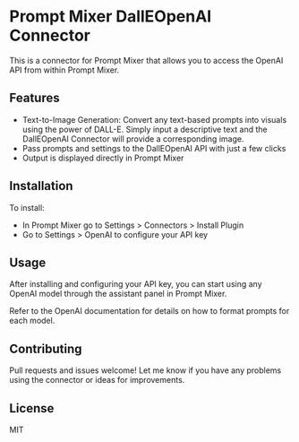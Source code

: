 # Prompt Mixer DallEOpenAI Connector

This is a connector for Prompt Mixer that allows you to access the OpenAI API from within Prompt Mixer.

## Features

- Text-to-Image Generation: Convert any text-based prompts into visuals using the power of DALL-E. Simply input a descriptive text and the DallEOpenAI Connector will provide a corresponding image.
- Pass prompts and settings to the DallEOpenAI API with just a few clicks
- Output is displayed directly in Prompt Mixer

## Installation

To install:

- In Prompt Mixer go to Settings > Connectors > Install Plugin
- Go to Settings > OpenAI to configure your API key

## Usage

After installing and configuring your API key, you can start using any OpenAI model through the assistant panel in Prompt Mixer.

Refer to the OpenAI documentation for details on how to format prompts for each model.

## Contributing

Pull requests and issues welcome! Let me know if you have any problems using the connector or ideas for improvements.

## License

MIT
